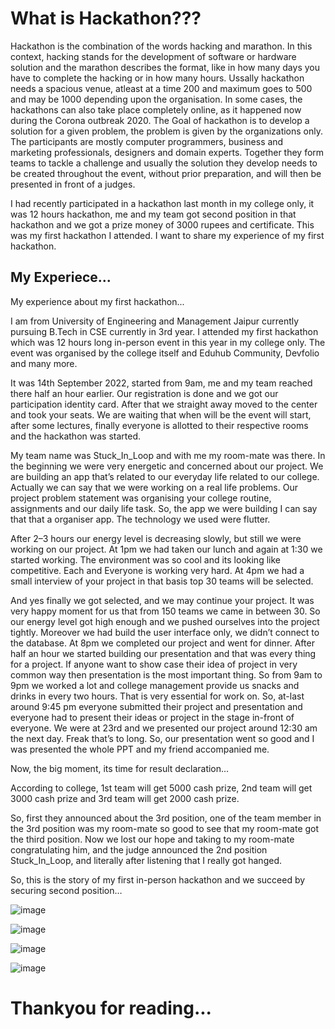 # What is Hackathon???

Hackathon is the combination of the words hacking and marathon. In this context, hacking stands for the development of software or hardware solution and the
marathon describes the format, like in how many days you have to complete the hacking or in how many hours. Ussally hackathon needs a spacious venue, atleast at
a time 200 and maximum goes to 500 and may be 1000 depending upon the organisation. In some cases, the hackathons can also take place completely online, as it
happened now during the Corona outbreak 2020. The Goal of hackathon is to develop a solution for a given problem, the problem is given by the organizations only.
The participants are mostly computer programmers, business and marketing professionals, designers and domain experts. Together they form teams to tackle a
challenge and usually the solution they develop needs to be created throughout the event, without prior preparation, and will then be presented in front of a judges.

I had recently participated in a hackathon last month in my college only, it was 12 hours hackathon, me and my team got second position in that hackathon and we got
a prize money of 3000 rupees and certificate. This was my first hackathon I attended. I want to share my experience of my first hackathon.

## My Experiece...

My experience about my first hackathon...

I am from University of Engineering and Management Jaipur currently pursuing B.Tech in CSE currently in 3rd year. I attended my first hackathon which was 12 hours
long in-person event in this year in my college only. The event was organised by the college itself and Eduhub Community, Devfolio and many more.

It was 14th September 2022, started from 9am, me and my team reached there half an hour earlier. Our registration is done and we got our participation identity card.
After that we straight away moved to the center and took your seats. We are waiting that when will be the event will start, after some lectures, finally everyone is
allotted to their respective rooms and the hackathon was started.

My team name was Stuck_In_Loop and with me my room-mate was there. In the beginning we were very energetic and concerned about our project. We are building an app
that’s related to our everyday life related to our college. Actually we can say that we were working on a real life problems. Our project problem statement was
organising your college routine, assignments and our daily life task. So, the app we were building I can say that that a organiser app. The technology we used were
flutter.

After 2–3 hours our energy level is decreasing slowly, but still we were working on our project. At 1pm we had taken our lunch and again at 1:30 we started working.
The environment was so cool and its looking like competitive. Each and Everyone is working very hard. At 4pm we had a small interview of your project in that basis
top 30 teams will be selected.

And yes finally we got selected, and we may continue your project. It was very happy moment for us that from 150 teams we came in between 30. So our energy level
got high enough and we pushed ourselves into the project tightly. Moreover we had build the user interface only, we didn’t connect to the database. At 8pm we
completed our project and went for dinner. After half an hour we started building our presentation and that was every thing for a project. If anyone want to show
case their idea of project in very common way then presentation is the most important thing. So from 9am to 9pm we worked a lot and college management provide us
snacks and drinks in every two hours. That is very essential for work on. So, at-last around 9:45 pm everyone submitted their project and presentation and everyone
had to present their ideas or project in the stage in-front of everyone. We were at 23rd and we presented our project around 12:30 am the next day. Freak that’s to
long. So, our presentation went so good and I was presented the whole PPT and my friend accompanied me.

Now, the big moment, its time for result declaration…

According to college, 1st team will get 5000 cash prize, 2nd team will get 3000 cash prize and 3rd team will get 2000 cash prize.

So, first they announced about the 3rd position, one of the team member in the 3rd position was my room-mate so good to see that my room-mate got the third position.
Now we lost our hope and taking to my room-mate congratulating him, and the judge announced the 2nd position Stuck_In_Loop, and literally after listening that I
really got hanged.

So, this is the story of my first in-person hackathon and we succeed by securing second position…

![image](https://user-images.githubusercontent.com/92267172/194770756-3e873d02-b11a-4afc-8e91-2b86316a6880.png)

![image](https://user-images.githubusercontent.com/92267172/194770828-7f995f46-4148-4d96-b534-7d891d7625d8.png)

![image](https://user-images.githubusercontent.com/92267172/194770836-e450d6a9-29d4-4ba0-b196-e3e7f7baedf6.png)

![image](https://user-images.githubusercontent.com/92267172/194770846-a4b96900-c1e0-4af9-982b-58f08b9c7e2d.png)

# Thankyou for reading...
